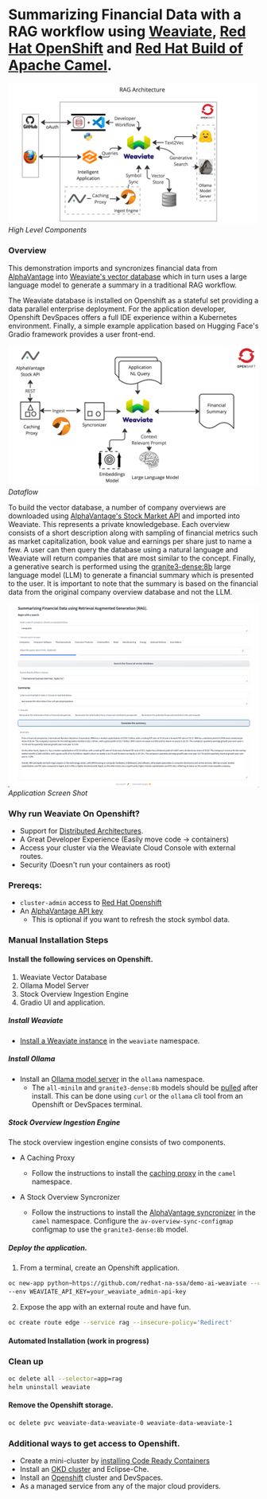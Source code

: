 # Summarizing Financial Data with a RAG workflow using [Weaviate](https://weaviate.io/), [Red Hat OpenShift](https://developers.redhat.com/developer-sandbox) and [Red Hat Build of Apache Camel](https://developers.redhat.com/products/redhat-build-of-apache-camel/overview).

![rag-demo](images/retrieval-augmented-generation.jpg "retrieval augmented generative search")
*High Level Components*

### Overview
This demonstration imports and syncronizes financial data from [AlphaVantage](https://www.alphavantage.co)
into [Weaviate's vector database](https://weaviate.io) which in turn uses a large language model to generate a summary 
in a traditional RAG workflow.

The Weaviate database is installed on Openshift as a stateful set providing
a data parallel enterprise deployment. For the application developer, Openshift DevSpaces offers a full IDE experience
within a Kubernetes environment. Finally, a simple example application based on Hugging Face's Gradio framework provides a user front-end.

![dataflow](images/dataflow.jpg "Dataflow")
*Dataflow*

To build the vector database, a number of company overviews are downloaded using 
[AlphaVantage's Stock Market API](https://www.alphavantage.co/query?function=OVERVIEW&symbol=IBM&apikey=demo)
and imported into Weaviate. This represents a private knowledgebase. Each overview 
consists of a short description along with sampling of financial metrics such as market
capitalization, book value and earnings per share just to name a few. A user can then query 
the database using a natural language and Weaviate will return companies that are most 
similar to the concept. Finally, a generative search is performed using the
[granite3-dense:8b](https://ollama.com/library/granite3-dense:8b) large language model (LLM) to generate a 
financial summary which is presented to the user. It is important to note that the summary is 
based on the financial data from the original company overview database and not the LLM.  

![financial-rag](images/finance-rag.png "Financial summary using RAG")
*Application Screen Shot*

### Why run Weaviate On Openshift?
- Support for [Distributed Architectures](https://weaviate.io/developers/weaviate/concepts/replication-architecture).
- A Great Developer Experience (Easily move code -> containers)
- Access your cluster via the Weaviate Cloud Console with external routes.
- Security (Doesn't run your containers as root)

### Prereqs:
- `cluster-admin` access to [Red Hat Openshift](https://developers.redhat.com/developer-sandbox)
- An [AlphaVantage API key](https://www.alphavantage.co/support/#api-key) 
  - This is optional if you want to refresh the stock symbol data.

### Manual Installation Steps

#### Install the following services on Openshift.
1. Weaviate Vector Database
2. Ollama Model Server
3. Stock Overview Ingestion Engine
4. Gradio UI and application.

##### Install Weaviate
- [Install a Weaviate instance](install-weaviate.md) in the `weaviate` namespace.

##### Install Ollama
- Install an [Ollama model server](https://github.com/bkoz/ollama) in the `ollama` namespace.
  - The `all-minilm` and `granite3-dense:8b` models should be [pulled](https://github.com/ollama/ollama/blob/main/docs/api.md#pull-a-model) after install. This can be done using `curl` or the `ollama` cli tool from an Openshift or DevSpaces terminal.

##### Stock Overview Ingestion Engine

The stock overview ingestion engine consists of two components.
- A Caching Proxy
  - Follow the instructions to install the [caching proxy](https://github.com/joshdreagan/av-caching-proxy.git) in 
the `camel` namespace.

- A Stock Overview Syncronizer
  - Follow the instructions to install the [AlphaVantage syncronizer](https://github.com/joshdreagan/av-overview-sync.git) in 
the `camel` namespace. Configure the `av-overview-sync-configmap` configmap to use the `granite3-dense:8b` model. 

##### Deploy the application. 
1. From a terminal, create an Openshift application.
```bash
oc new-app python~https://github.com/redhat-na-ssa/demo-ai-weaviate --context-dir=/src --name=rag \
--env WEAVIATE_API_KEY=your_weaviate_admin-api-key
```
2. Expose the app with an external route and have fun.
```bash
oc create route edge --service rag --insecure-policy='Redirect'
```

#### Automated Installation (work in progress)

### Clean up
```bash
oc delete all --selector=app=rag
helm uninstall weaviate
```

#### Remove the Openshift storage.
```bash
oc delete pvc weaviate-data-weaviate-0 weaviate-data-weaviate-1
```

### Additional ways to get access to Openshift.
- Create a mini-cluster by [installing Code Ready Containers](https://www.okd.io/crc/)
- Install an [OKD cluster](https://www.okd.io/installation/) and Eclipse-Che.
- Install an [Openshift](https://www.redhat.com/en/technologies/cloud-computing/openshift) cluster and DevSpaces.
- As a managed service from any of the major cloud providers.

